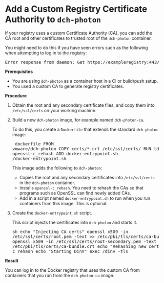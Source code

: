 # Add a Custom Registry Certificate Authority to `dch-photon`

If your registry uses a custom Certificate Authority (CA), you can add the CA root and other certificates to trusted root of the `dch-photon` container.

You might need to do this if you have seen errors such as the following when attempting to log in to the registry:

<pre>Error response from daemon: Get https://exampleregistry:443/v2/: x509: certificate signed by unknown authority</pre>

**Prerequisites**

- You are using `dch-photon` as a container host in a CI or build/push setup.
- You used a custom CA to generate registry certificates.

**Procedure**

1. Obtain the root and any secondary certificate files, and copy them into `/etc/ssl/certs` on your working machine.
2. Build a new `dch-photon` image, for example named `dch-photon-ca`. 

    To do this, you create a `Dockerfile` that extends the standard `dch-photon` image:<pre>
dockerfile
FROM vmware/dch-photon
COPY certs/*.crt /etc/ssl/certs/
RUN tdnf install -y openssl-c_rehash
ADD docker-entrypoint.sh /docker-entrypoint.sh</pre>This image adds the following to `dch-photon`:

    * Copies the root and any secondary certificates into `/etc/ssl/certs` in the `dch-photon` container.
    * Installs `openssl-c_rehash`. You need to rehash the CAs so that programs such as OpenSSL can find newly added CAs. 
    * Add in a script named `docker-entrypoint.sh` to run when you run containers from this image. This is optional.
3. Create the `docker-entrypoint.sh` script.

    This script injects the certificates into `dch-photon` and starts it.<pre>sh
echo "Injecting CA certs"
openssl x509 -in /etc/ssl/certs/root.pem -text >> /etc/pki/tls/certs/ca-bundle.crt
openssl x509 -in /etc/ssl/certs/root-secondary.pem -text >> /etc/pki/tls/certs/ca-bundle.crt
echo "Rehashing new certificates"
c_rehash
echo "Starting DinV"
exec /dinv -tls</pre>

**Result**

You can log in to the Docker registry that uses the custom CA from containers that you run from the `dch-photon-ca` image.